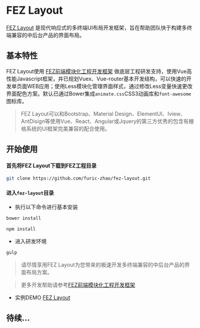 # FEZ Layout
[FEZ Layout](http://fezlayout.hestudy.com) 是现代响应式的多终端UI布局开发框架，旨在帮助团队快于构建多终端兼容的中后台产品的界面布局。
## 基本特性
FEZ Layout使用 [FEZ前端模块化工程开发框架](https://github.com/furic-zhao/fez) 做底层工程研发支持，使用Vue高性能Javascript框架，并已规划Vuex、Vue-router基本开发结构，可以快速的开发单页面WEB应用；使用Less模块化管理界面样式，通过修改Less变量快速更改界面配色方案。默认已通过Bower集成`animate.css`CSS3动画库和`font-awesome`图标库。

> FEZ Layout可以和Bootstrap、Material Design、ElementUI、Iview、AntDisign等使用Vue、React、Angular或Jquery的第三方优秀的包含有栅格系统的UI框架完美兼容的配合使用。

## 开始使用
#### 首先将FEZ Layout下载到FEZ工程目录
```bash
git clone https://github.com/furic-zhao/fez-layout.git
```
#### 进入`fez-layout`目录

- 执行以下命令进行基本安装

```bash
bower install
```

```bash
npm install
```
- 进入研发环境

```bash
gulp
```
> 请尽情享用FEZ Layout为您带来的极速开发多终端兼容的中后台产品的界面布局方案。

> 更多开发帮助请参考[FEZ前端模块化工程开发框架](https://github.com/furic-zhao/fez)

- 实例DEMO
[FEZ Layout](http://fezlayout.hestudy.com)

## 待续...